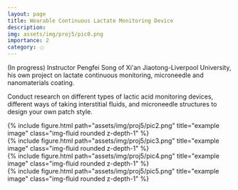 ```yaml
---
layout: page
title: Wearable Continuous Lactate Monitoring Device
description:
img: assets/img/proj5/pic0.png
importance: 2
category: ⚝
---
```


(In progress) Instructor Pengfei Song of Xi'an Jiaotong-Liverpool University, his own project on lactate continuous monitoring, microneedle and nanomaterials coating.

Conduct research on different types of lactic acid monitoring devices, different ways of taking interstitial fluids, and microneedle structures to design your own patch style.
<div class="row">
    <div class="col-sm mt-3 mt-md-0">
        {% include figure.html path="assets/img/proj5/pic2.png" title="example image" class="img-fluid rounded z-depth-1" %}
    </div>
    <div class="col-sm mt-3 mt-md-0">
        {% include figure.html path="assets/img/proj5/pic3.png" title="example image" class="img-fluid rounded z-depth-1" %}
    </div>
    <div class="col-sm mt-3 mt-md-0">
        {% include figure.html path="assets/img/proj5/pic4.png" title="example image" class="img-fluid rounded z-depth-1" %}
    </div>
</div>
<div class="caption">
</div>

<div class="row">
    <div class="col-sm mt-3 mt-md-0">
        {% include figure.html path="assets/img/proj5/pic5.png" title="example image" class="img-fluid rounded z-depth-1" %}
    </div>
</div>
<div class="caption">
</div>